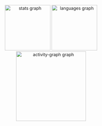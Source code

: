 <div align="center">
  <img src="https://github-readme-stats.vercel.app/api?username=amareloazedo&hide_title=false&hide_rank=false&show_icons=true&include_all_commits=false&count_private=false&disable_animations=true&theme=tokyonight&locale=en&hide_border=true&order=1" height="150" alt="stats graph"  />
  <img src="https://github-readme-stats.vercel.app/api/top-langs?username=amareloazedo&locale=en&hide_title=false&layout=compact&card_width=320&langs_count=6&theme=tokyonight&hide_border=true&order=2" height="150" alt="languages graph"  />
  <img src="https://github-readme-activity-graph.vercel.app/graph?username=amareloazedo&radius=16&theme=tokyo-night&area=true&order=5&hide_border=true&hide_title=true" height="230" alt="activity-graph graph"  />
</div>

